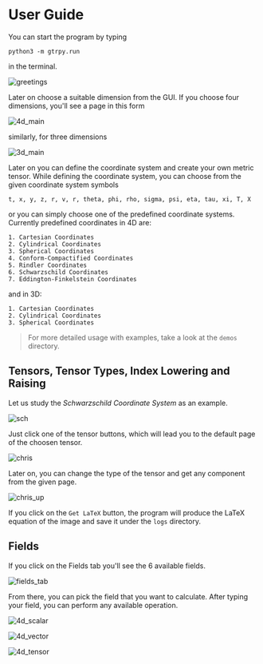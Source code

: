 # User Guide

You can start the program by typing

    python3 -m gtrpy.run

in the terminal.

![greetings](https://user-images.githubusercontent.com/45866787/213306039-51dd652a-d99e-41b5-9ca9-6fe6a4f7aa35.png)

Later on choose a suitable dimension from the GUI. If you choose four dimensions, you'll see a page in this form

![4d_main](https://user-images.githubusercontent.com/45866787/213306076-9153466c-6aeb-4776-9208-10c953a80e4a.png)

similarly, for three dimensions

![3d_main](https://user-images.githubusercontent.com/45866787/213306145-6212f979-c4fc-45c1-8bf4-d2d4ecf96758.png)

Later on you can define the coordinate system and create your own metric tensor. While defining the coordinate system, you can choose from the given coordinate system symbols

    t, x, y, z, r, v, r, theta, phi, rho, sigma, psi, eta, tau, xi, T, X

or you can simply choose one of the predefined coordinate systems. Currently predefined coordinates in 4D are:

    1. Cartesian Coordinates
    2. Cylindrical Coordinates
    3. Spherical Coordinates
    4. Conform-Compactified Coordinates
    5. Rindler Coordinates
    6. Schwarzschild Coordinates
    7. Eddington-Finkelstein Coordinates

and in 3D:

    1. Cartesian Coordinates
    2. Cylindrical Coordinates
    3. Spherical Coordinates

> For more detailed usage with examples, take a look at the `demos` directory.

## Tensors, Tensor Types, Index Lowering and Raising

Let us study the *Schwarzschild Coordinate System* as an example.

![sch](https://user-images.githubusercontent.com/45866787/213306169-1fa3f7fd-20ee-408f-b840-9ad27f26a495.png)

Just click one of the tensor buttons, which will lead you to the default page of the choosen tensor.

![chris](https://user-images.githubusercontent.com/45866787/213306212-08e35f80-14ea-48fc-8600-a940de20cb89.png)

Later on, you can change the type of the tensor and get any component from the given page.

![chris_up](https://user-images.githubusercontent.com/45866787/213306230-b9501d32-92a7-4129-8a87-a1b0ed366c05.png)

If you click on the `Get LaTeX` button, the program will produce the LaTeX equation of the image and save it under the `logs` directory.

## Fields

If you click on the Fields tab you'll see the 6 available fields.

![fields_tab](https://user-images.githubusercontent.com/45866787/213306249-d90a9635-e07a-42db-8098-6a3d24000986.png)

From there, you can pick the field that you want to calculate. After typing your field, you can perform any available operation.

![4d_scalar](https://user-images.githubusercontent.com/45866787/212770367-d406ed7b-8e1d-43b1-b6fd-61ec167b15a1.png)

![4d_vector](https://user-images.githubusercontent.com/45866787/212770377-e4cb3a62-87de-4ca3-85f7-4a6afb69ac8c.png)

![4d_tensor](https://user-images.githubusercontent.com/45866787/212770390-8cff92d8-5db4-4b7b-8965-5a5ef5ac20a1.png)

